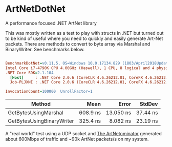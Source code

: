 # ArtNetDotNet
A performance focused .NET ArtNet library 

This was mostly written as a test to play with structs in .NET but turned out to be kind of useful where you need to quickly and easily generate Art-Net packets.  There are methods to convert to byte array via Marshal and BinaryWriter.  See benchmarks below.

``` ini

BenchmarkDotNet=v0.11.5, OS=Windows 10.0.17134.829 (1803/April2018Update/Redstone4)
Intel Core i7-4790K CPU 4.00GHz (Haswell), 1 CPU, 8 logical and 4 physical cores
.NET Core SDK=2.1.104
  [Host]     : .NET Core 2.0.6 (CoreCLR 4.6.26212.01, CoreFX 4.6.26212.01), 64bit RyuJIT
  Job-PLJXNI : .NET Core 2.0.6 (CoreCLR 4.6.26212.01, CoreFX 4.6.26212.01), 64bit RyuJIT

InvocationCount=100000  UnrollFactor=1  

```
|                    Method |     Mean |     Error |   StdDev |
|-------------------------- |---------:|----------:|---------:|
|      GetBytesUsingMarshal | 608.9 ns | 13.050 ns | 37.44 ns |
| GetBytesUsingBinaryWriter | 325.4 ns |  8.082 ns | 23.19 ns |

A "real world" test using a UDP socket and [The ArtNetominator](https://www.lightjams.com/artnetominator/) generated about 600Mbps of traffic and ~90k ArtNet packets/s on my system.
